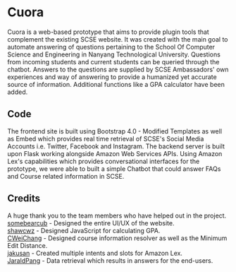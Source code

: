 # Cuora
Cuora is a web-based prototype that aims to provide plugin tools that complement the existing SCSE website. It was created with the main goal to automate answering of questions pertaining to the School Of Computer Science and Engineering in Nanyang Technological University. Questions from incoming students and current students can be queried through the chatbot. Answers to the questions are supplied by SCSE Ambassadors' own experiences and way of answering to provide a humanized yet accurate source of information. Additional functions like a GPA calculator have been added.

## Code
The frontend site is built using Bootstrap 4.0 - Modified Templates as well as Embed which provides real time retrieval of SCSE's Social Media Accounts i.e. Twitter, Facebook and Instagram. The backend server is built upon Flask working alongside Amazon Web Services APIs. Using Amazon Lex's capabilities which provides conversational interfaces for the prototype, we were able to built a simple Chatbot that could answer FAQs and Course related information in SCSE.

## Credits
A huge thank you to the team members who have helped out in the project. <br />
[somebearcub](https://github.com/somebearcub) - Designed the entire UI/UX of the website. <br />
[shawcwz](https://github.com/shawcwz) - Designed JavaScript for calculating GPA. <br />
[CWeiChang](https://github.com/CWeiChang) - Designed course information resolver as well as the Minimum Edit Distance. <br />
[jakusan](https://github.com/jakusan) - Created multiple intents and slots for Amazon Lex. <br />
[JaraldPang](https://github.com/JaraldPang) - Data retrieval which results in answers for the end-users.

